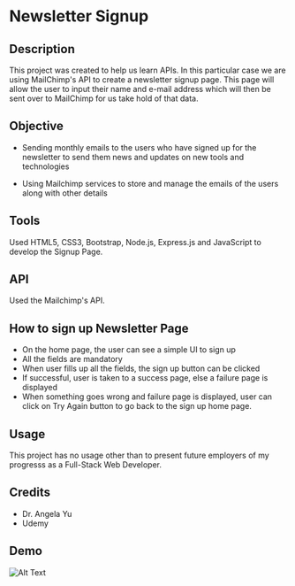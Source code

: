 
# Newsletter Signup

## Description
This project was created to help us learn APIs. In this particular case we are using MailChimp's API to create a newsletter signup page. This page will allow the user to input their name and e-mail address which will then be sent over to MailChimp for us take hold of that data.

## Objective
- Sending monthly emails to the users who have signed up for the newsletter to send them news and updates on new tools and technologies

- Using Mailchimp services to store and manage the emails of the users along with other details

##  Tools

  Used HTML5, CSS3, Bootstrap, Node.js, Express.js and JavaScript to develop the Signup Page.

## API

  Used the Mailchimp's API.

## How to sign up Newsletter Page

- On the home page, the user can see a simple UI to sign up
- All the fields are mandatory
- When user fills up all the fields, the sign up button can be clicked
- If successful, user is taken to a success page, else a failure page is displayed
- When something goes wrong and failure page is displayed, user can click on Try Again button to go back to the sign up home page.

## Usage
This project has no usage other than to present future employers of my progresss as a Full-Stack Web Developer.

## Credits
- Dr. Angela Yu
- Udemy

 ## Demo
![Alt Text](https://media.giphy.com/media/vFKqnCdLPNOKc/giphy.gif)






